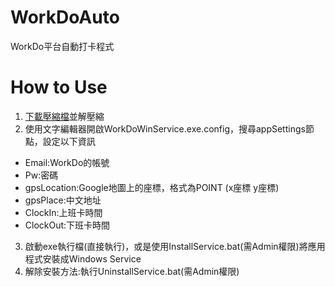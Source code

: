 # WorkDoAuto
WorkDo平台自動打卡程式
# How to Use
1. [下載壓縮檔](https://github.com/akitosun/WorkDoAuto/blob/master/Publish.7z)並解壓縮
2. 使用文字編輯器開啟WorkDoWinService.exe.config，搜尋appSettings節點，設定以下資訊
- Email:WorkDo的帳號
- Pw:密碼
- gpsLocation:Google地圖上的座標，格式為POINT (x座標 y座標)
- gpsPlace:中文地址
- ClockIn:上班卡時間
- ClockOut:下班卡時間
3. 啟動exe執行檔(直接執行)，或是使用InstallService.bat(需Admin權限)將應用程式安裝成Windows Service
4. 解除安裝方法:執行UninstallService.bat(需Admin權限)
